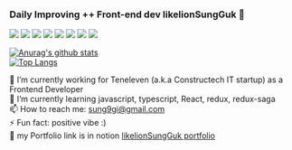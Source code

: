### Daily Improving ++ Front-end dev likelionSungGuk 👋

![](https://img.shields.io/badge/Frontend-black) ![](https://img.shields.io/badge/javascript-yellow) ![](https://img.shields.io/badge/-typescript-yellow) ![](https://img.shields.io/badge/React-yellow) ![](https://img.shields.io/badge/Backend-black) ![](https://img.shields.io/badge/python-blue) ![](https://img.shields.io/badge/django-blue) ![](https://img.shields.io/badge/Node.js-blue) 

[![Anurag's github stats](https://github-readme-stats.vercel.app/api?username=likelionSungGuk&show_icons=true&theme=dracula)](https://github.com/anuraghazra/github-readme-stats)  
[![Top Langs](https://github-readme-stats.vercel.app/api/top-langs/?username=anuraghazra&layout=compact&show_icons=true&theme=dracula)](https://github.com/anuraghazra/github-readme-stats)

🔭 I’m currently working for Teneleven (a.k.a Constructech IT startup) as a Frontend Developer  
🌱 I’m currently learning javascript, typescript, React, redux, redux-saga  
📫 How to reach me: sung9gi@gmail.com  
⚡ Fun fact: positive vibe :)  
💬 my Portfolio link is in notion [likelionSungGuk portfolio](https://www.notion.so/5676722e7feb4cf782a79676d0cb13d5)  

<!--
**likelionSungGuk/likelionSungGuk** is a ✨ _special_ ✨ repository because its `README.md` (this file) appears on your GitHub profile.

Here are some ideas to get you started:

- 🔭 I’m currently working on ...
- 🌱 I’m currently learning ...
- 👯 I’m looking to collaborate on ...
- 🤔 I’m looking for help with ...
- 💬 Ask me about ...
- 📫 How to reach me: ...
- 😄 Pronouns: ...
- ⚡ Fun fact: ...
-->
